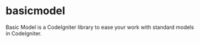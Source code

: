 basicmodel
==========

Basic Model is a CodeIgniter library to ease your work with standard models in CodeIgniter.